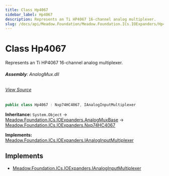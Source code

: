 ```yaml
---
title: Class Hp4067
sidebar_label: Hp4067
description: Represents an Ti HP4067 16-channel analog multiplexer.
slug: /docs/api/Meadow.Foundation/Meadow.Foundation.ICs.IOExpanders/Hp4067
---
```

# Class Hp4067
Represents an Ti HP4067 16-channel analog multiplexer.

###### **Assembly**: AnalogMux.dll
###### [View Source](https://github.com/WildernessLabs/Meadow.Foundation.git/blob/develop/Source/Meadow.Foundation.Peripherals/ICs.IOExpanders.AnalogMux/Driver/Drivers/Hp4067.cs#L9)
```csharp title="Declaration"
public class Hp4067 : Nxp74HC4067, IAnalogInputMultiplexer
```
**Inheritance:** `System.Object` -> [Meadow.Foundation.ICs.IOExpanders.AnalogMuxBase](../Meadow.Foundation.ICs.IOExpanders/AnalogMuxBase) -> [Meadow.Foundation.ICs.IOExpanders.Nxp74HC4067](../Meadow.Foundation.ICs.IOExpanders/Nxp74HC4067)

**Implements:**  
[Meadow.Foundation.ICs.IOExpanders.IAnalogInputMultiplexer](../Meadow.Foundation.ICs.IOExpanders/IAnalogInputMultiplexer)


## Implements

* [Meadow.Foundation.ICs.IOExpanders.IAnalogInputMultiplexer](../Meadow.Foundation.ICs.IOExpanders/IAnalogInputMultiplexer)
